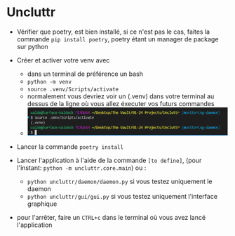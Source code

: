 # Uncluttr

- Vérifier que poetry, est bien installé, si ce n'est pas le cas, faites la commande ```pip install poetry```, poetry étant un manager de package sur python

- Créer et activer votre venv avec
    - dans un terminal de préférence un bash
    - ```python -m venv```
    - ```source .venv/Scripts/activate```
    - normalement vous devriez voir un (.venv) dans votre terminal au dessus de la ligne où vous allez éxecuter vos futurs commandes 
    - ![alt text](assets/readme/image.png)

- Lancer la commande ```poetry install```
- Lancer l'application à l'aide de la commande ```[to define]```, (pour l'instant: ```python -m uncluttr.core.main```)  ou :
    - ```python uncluttr/daemon/daemon.py``` si vous testez uniquement le daemon
    - ```python uncluttr/gui/gui.py``` si vous testez uniquement l'interface graphique
- pour l'arrêter, faire un ```CTRL+c``` dans le terminal où vous avez lancé l'application
